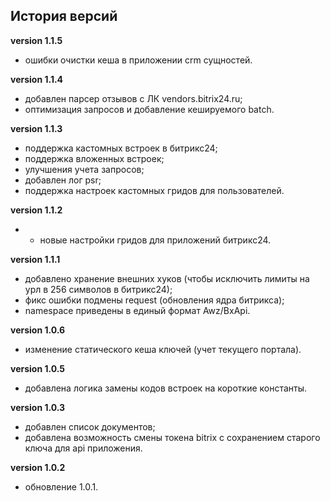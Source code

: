 <!-- cl-start -->
## История версий

**version 1.1.5**    
- ошибки очистки кеша в приложении crm сущностей.    

**version 1.1.4**    
- добавлен парсер отзывов с ЛК vendors.bitrix24.ru;    
- оптимизация запросов и добавление кешируемого batch.    

**version 1.1.3**    
- поддержка кастомных встроек в битрикс24;    
- поддержка вложенных встроек;    
- улучшения учета запросов;    
- добавлен лог psr;    
- поддержка настроек кастомных гридов для пользователей.    

**version 1.1.2**    
* - новые настройки гридов для приложений битрикс24.    

**version 1.1.1**    
- добавлено хранение внешних хуков (чтобы исключить лимиты на урл в 256 символов в битрикс24);    
- фикс ошибки подмены request (обновления ядра битрикса);    
- namespace приведены в единый формат Awz/BxApi.    

**version 1.0.6**    
- изменение статического кеша ключей (учет текущего портала).    

**version 1.0.5**    
- добавлена логика замены кодов встроек на короткие константы.    

**version 1.0.3**    
- добавлен список документов;    
- добавлена возможность смены токена bitrix с сохранением старого ключа для api приложения.    

**version 1.0.2**    
- обновление 1.0.1.    
<!-- cl-end -->
